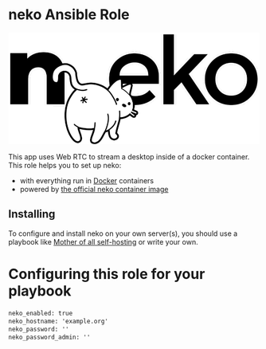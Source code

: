 # neko Ansible Role

![neko Logo](assets/logo.png)

This app uses Web RTC to stream a desktop inside of a docker container. This role helps you to set up neko:

- with everything run in [Docker](https://www.docker.com/) containers
- powered by [the official neko container image](https://hub.docker.com/r/m1k1o/neko/)


## Installing

To configure and install neko on your own server(s), you should use a playbook like [Mother of all self-hosting](https://github.com/mother-of-all-self-hosting/mash-playbook) or write your own.

# Configuring this role for your playbook

```
neko_enabled: true
neko_hostname: 'example.org'
neko_password: ''
neko_password_admin: ''
```